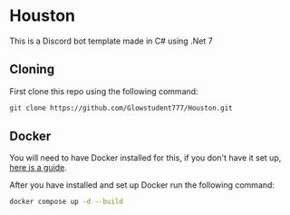 # Houston
This is a Discord bot template made in C# using .Net 7

## Cloning

First clone this repo using the following command:
```sh
git clone https://github.com/Glowstudent777/Houston.git
```

## Docker

You will need to have Docker installed for this, if you don't have it set up, [here is a guide](https://docs.docker.com/engine/install/debian/#install-using-the-repository).

After you have installed and set up Docker run the following command:
```sh
docker compose up -d --build
```

